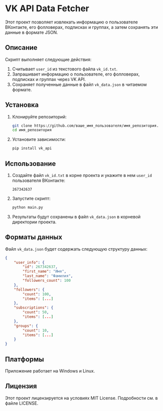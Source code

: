 # VK API Data Fetcher

Этот проект позволяет извлекать информацию о пользователе ВКонтакте, его фолловерах, подписках и группах, а затем сохранять эти данные в формате JSON.

## Описание

Скрипт выполняет следующие действия:
1. Считывает `user_id` из текстового файла `vk_id.txt`.
2. Запрашивает информацию о пользователе, его фолловерах, подписках и группах через VK API.
3. Сохраняет полученные данные в файл `vk_data.json` в читаемом формате.

## Установка

1. Клонируйте репозиторий:
   ```bash
   git clone https://github.com/ваше_имя_пользователя/имя_репозитория.git
   cd имя_репозитория
   ```

2. Установите зависимости:
   ```bash
   pip install vk_api
   ```

## Использование

1. Создайте файл `vk_id.txt` в корне проекта и укажите в нем `user_id` пользователя ВКонтакте:
   ```
   267342637
   ```

2. Запустите скрипт:
   ```bash
   python main.py
   ```

3. Результаты будут сохранены в файл `vk_data.json` в корневой директории проекта.

## Форматы данных

Файл `vk_data.json` будет содержать следующую структуру данных:
```json
{
    "user_info": {
        "id": 267342637,
        "first_name": "Имя",
        "last_name": "Фамилия",
        "followers_count": 100
    },
    "followers": {
        "count": 100,
        "items": [...]
    },
    "subscriptions": {
        "count": 50,
        "items": [...]
    },
    "groups": {
        "count": 10,
        "items": [...]
    }
}
```

## Платформы

Приложение работает на Windows и Linux.

## Лицензия

Этот проект лицензируется на условиях MIT License. Подробности см. в файле LICENSE.
